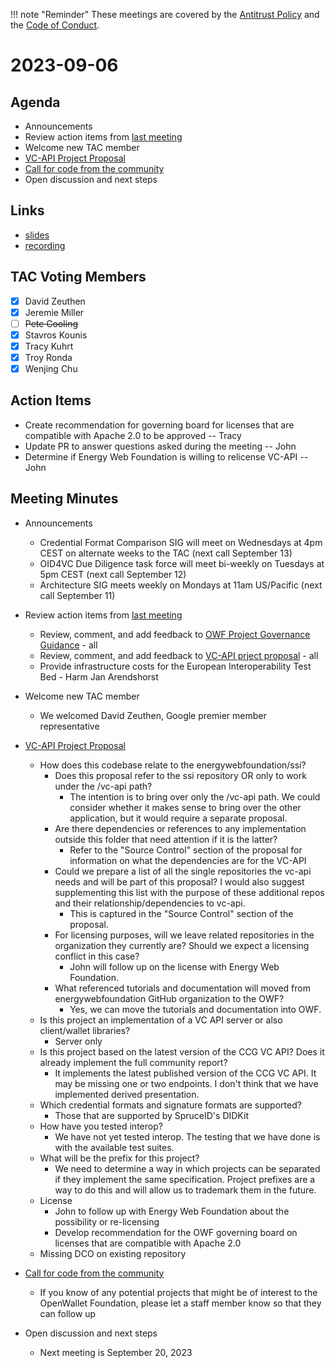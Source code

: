!!! note "Reminder"
    These meetings are covered by the [Antitrust Policy](../../governance/antitrust.md) and the [Code of Conduct](../../governance/code-of-conduct.md).

# 2023-09-06

## Agenda
- Announcements
- Review action items from [last meeting](./2023-08-23.md#action-items)
- Welcome new TAC member
- [VC-API Project Proposal](https://github.com/openwallet-foundation/project-proposals/pull/12)
- [Call for code from the community](https://github.com/openwallet-foundation/project-proposals)
- Open discussion and next steps

## Links
- [slides](https://docs.google.com/presentation/d/1RSPIss3mAuySxaC1HGarDWaSbv5m6up8vXuyQHHN_eI/edit?usp=sharing)
- [recording](https://zoom.us/rec/play/bVyvNo3zGt8NNua5Ycmffba4m6vlkK3aUdk6Wqxx2FO_C4hoPVmtdjrpnzIP2Dq-j_n_7qh383zked-S.NogoPhWZ5Nxkr5ai?canPlayFromShare=true&from=share_recording_detail&continueMode=true&componentName=rec-play&originRequestUrl=https%3A%2F%2Fzoom.us%2Frec%2Fshare%2FqzUrRoKGdPTiXxaZ7tUKxVS7NVxk3GPQHjWc04WOtk8EGvzvPhgO3Me2AnIy7YKK.W73l998oLQ7Kr3UC&autoplay=true&startTime=1694008963000)

## TAC Voting Members

- [x] David Zeuthen
- [x] Jeremie Miller
- [ ] ~~Pete Cooling~~
- [x] Stavros Kounis
- [x] Tracy Kuhrt
- [x] Troy Ronda
- [x] Wenjing Chu

## Action Items
- Create recommendation for governing board for licenses that are compatible with Apache 2.0 to be approved -- Tracy
- Update PR to answer questions asked during the meeting -- John
- Determine if Energy Web Foundation is willing to relicense VC-API -- John

## Meeting Minutes
- Announcements
    - Credential Format Comparison SIG will meet on Wednesdays at 4pm CEST on alternate weeks to the TAC (next call September 13)
    - OID4VC Due Diligence task force will meet bi-weekly on Tuesdays at 5pm CEST (next call September 12)
    - Architecture SIG meets weekly on Mondays at 11am US/Pacific (next call September 11)

- Review action items from [last meeting](./2023-08-23.md#action-items)
    - Review, comment, and add feedback to [OWF Project Governance Guidance](https://docs.google.com/document/d/1kXGWPNEOAX-7KzYMggFKtWZFO-0oTnyiOTjNFjjFOLo/edit) - all
    - Review, comment, and add feedback to [VC-API prject proposal](https://github.com/openwallet-foundation/project-proposals/pull/12) - all
    - Provide infrastructure costs for the European Interoperability Test Bed - Harm Jan Arendshorst

- Welcome new TAC member
    - We welcomed David Zeuthen, Google premier member representative

- [VC-API Project Proposal](https://github.com/openwallet-foundation/project-proposals/pull/12)
    - How does this codebase relate to the energywebfoundation/ssi?
        - Does this proposal refer to the ssi repository OR only to work under the /vc-api path?
            - The intention is to bring over only the /vc-api path. We could consider whether it makes sense to bring over the other application, but it would require a separate proposal.
        - Are there dependencies or references to any implementation outside this folder that need attention if it is the latter?
            - Refer to the "Source Control" section of the proposal for information on what the dependencies are for the VC-API
        - Could we prepare a list of all the single repositories the vc-api needs and will be part of this proposal? I would also suggest supplementing this list with the purpose of these additional repos and their relationship/dependencies to vc-api.
            - This is captured in the "Source Control" section of the proposal.
        - For licensing purposes, will we leave related repositories in the organization they currently are? Should we expect a licensing conflict in this case?
            - John will follow up on the license with Energy Web Foundation.
        - What referenced tutorials and documentation will moved from energywebfoundation GitHub organization to the OWF?
            - Yes, we can move the tutorials and documentation into OWF.
    - Is this project an implementation of a VC API server or also client/wallet libraries?
        - Server only
    - Is this project based on the latest version of the CCG VC API? Does it already implement the full community report?
        - It implements the latest published version of the CCG VC API. It may be missing one or two endpoints. I don't think that we have implemented derived presentation.
    - Which credential formats and signature formats are supported?
        - Those that are supported by SpruceID's DIDKit
    - How have you tested interop?
        - We have not yet tested interop. The testing that we have done is with the available test suites.
    - What will be the prefix for this project?
        - We need to determine a way in which projects can be separated if they implement the same specification. Project prefixes are a way to do this and will allow us to trademark them in the future.
    - License
        - John to follow up with Energy Web Foundation about the possibility or re-licensing
        - Develop recommendation for the OWF governing board on licenses that are compatible with Apache 2.0
    - Missing DCO on existing repository

- [Call for code from the community](https://github.com/openwallet-foundation/project-proposals)
    - If you know of any potential projects that might be of interest to the OpenWallet Foundation, please let a staff member know so that they can follow up

- Open discussion and next steps
    - Next meeting is September 20, 2023
